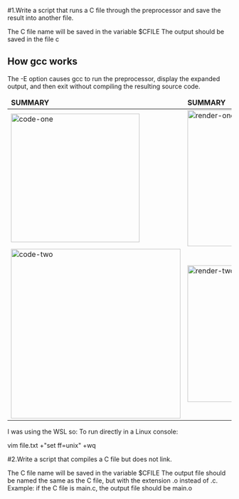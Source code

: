 #1.Write a script that runs a C file through the preprocessor and save the result into another file.

The C file name will be saved in the variable $CFILE
The output should be saved in the file c

## How gcc works
The -E option causes gcc to run the preprocessor, display the expanded output, and then exit without compiling the resulting source code.
<table>
	<thead>
		<td>
			<b>SUMMARY</b>
		</td>
		<td>
			<b>SUMMARY</b>
		</td>
	</thead>
	<tr>
		<td>
			<img width="289" alt="code-one" src="https://miro.medium.com/max/1400/1*eRUmU8AUTzVgHDJh5m50Qw.jpeg">
		</td>
		<td>
			<img width="306" alt="render-one" src="https://www3.ntu.edu.sg/home/ehchua/programming/cpp/images/CompilationProcess.png">
		</td>
	</tr>
	<tr>
		<td>
			<img width="381" alt="code-two" src="https://slidetodoc.com/presentation_image/1b46abb6cbee828587d12425094b5114/image-33.jpg">
		</td>
		<td>
			<img width="307" alt="render-two" src="https://cs.brown.edu/courses/csci1310/2020/assign/labs/assets/lab2-compilation.png">
		</td>
	</tr>
</table>

I was using the WSL so:
To run directly in a Linux console:

vim file.txt +"set ff=unix" +wq

#2.Write a script that compiles a C file but does not link.

The C file name will be saved in the variable $CFILE
The output file should be named the same as the C file, but with the extension .o instead of .c.
Example: if the C file is main.c, the output file should be main.o

